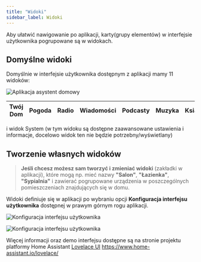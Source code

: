 ```yaml
---
title: "Widoki"
sidebar_label: Widoki
---
```


Aby ułatwić nawigowanie po aplikacji, karty(grupy elementów) w interfejsie użytkownika pogrupowane są w widokach.

## Domyślne widoki

Domyślnie w interfejsie użytkownika dostępnym z aplikacji mamy 11 widoków:


![Aplikacja asystent domowy](/AIS-docs/img/en/frontend/frontend-views.png)

|Twój Dom|Pogoda|Radio|Wiadomości|Podcasty|Muzyka|Książki|Dyski|Ustawienia|Pomoc|
|--------|------|-----|----------|--------|------|-------|-----|----------|-----|
i widok System (w tym widoku są dostępne zaawansowane ustawienia i informacje, docelowo widok ten nie będzie potrzebny/wyświetlany)


## Tworzenie własnych widoków

>**Jeśli chcesz możesz sam tworzyć i zmieniać widoki** (zakładki w aplikacji), które mogą np. mieć nazwy **"Salon"**, **"Łazienka"**, **"Sypialnia"** i zawierać pogrupowane urządzenia w poszczególnych pomieszczeniach znajdujących się w domu.



Widoki definiuje się w aplikacji po wybraniu opcji **Konfiguracja interfejsu użytkownika** dostępnej w prawym górnym rogu aplikacji.


![Konfiguracja interfejsu użytkownika](/AIS-docs/img/en/frontend/lovelace-ui-conf1.png)


![Konfiguracja interfejsu użytkownika](/AIS-docs/img/en/frontend/lovelace-ui-conf2.png)


Więcej informacji oraz demo interfejsu dostępne są na stronie projektu platformy Home Assistant [Lovelace UI](https://www.home-assistant.io/lovelace/) https://www.home-assistant.io/lovelace/
